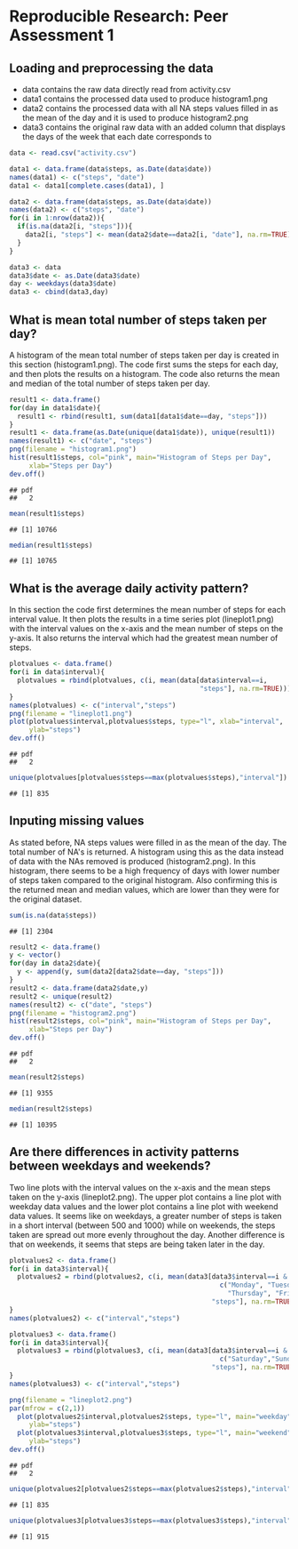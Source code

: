 # Reproducible Research: Peer Assessment 1


## Loading and preprocessing the data

- data contains the raw data directly read from activity.csv
- data1 contains the processed data used to produce histogram1.png
- data2 contains the processed data with all NA steps values filled in as the mean   of the day and it is used to produce histogram2.png
- data3 contains the original raw data with an added column that displays the days of the week that each date corresponds to


```r
data <- read.csv("activity.csv")

data1 <- data.frame(data$steps, as.Date(data$date))
names(data1) <- c("steps", "date")
data1 <- data1[complete.cases(data1), ]

data2 <- data.frame(data$steps, as.Date(data$date))
names(data2) <- c("steps", "date")
for(i in 1:nrow(data2)){
  if(is.na(data2[i, "steps"])){
    data2[i, "steps"] <- mean(data2$date==data2[i, "date"], na.rm=TRUE)
  }
}

data3 <- data
data3$date <- as.Date(data3$date)
day <- weekdays(data3$date)
data3 <- cbind(data3,day)
```

## What is mean total number of steps taken per day?

A histogram of the mean total number of steps taken per day is created in this section (histogram1.png). The code first sums the steps for each day, and then plots the results on a histogram. The code also returns the mean and median of the total number of steps taken per day.


```r
result1 <- data.frame()
for(day in data1$date){
  result1 <- rbind(result1, sum(data1[data1$date==day, "steps"]))
}
result1 <- data.frame(as.Date(unique(data1$date)), unique(result1))
names(result1) <- c("date", "steps")
png(filename = "histogram1.png")
hist(result1$steps, col="pink", main="Histogram of Steps per Day",
     xlab="Steps per Day")
dev.off()
```

```
## pdf 
##   2
```

```r
mean(result1$steps)
```

```
## [1] 10766
```

```r
median(result1$steps)
```

```
## [1] 10765
```

## What is the average daily activity pattern?

In this section the code first determines the mean number of steps for each interval value. It then plots the results in a time series plot (lineplot1.png) with the interval values on the x-axis and the mean number of steps on the y-axis. It also returns the interval which had the greatest mean number of steps.


```r
plotvalues <- data.frame()
for(i in data$interval){
  plotvalues = rbind(plotvalues, c(i, mean(data[data$interval==i,
                                                "steps"], na.rm=TRUE))) 
}
names(plotvalues) <- c("interval","steps")
png(filename = "lineplot1.png")
plot(plotvalues$interval,plotvalues$steps, type="l", xlab="interval",
     ylab="steps")
dev.off()
```

```
## pdf 
##   2
```

```r
unique(plotvalues[plotvalues$steps==max(plotvalues$steps),"interval"])
```

```
## [1] 835
```

## Inputing missing values

As stated before, NA steps values were filled in as the mean of the day. The total number of NA's is returned. A histogram using this as the data instead of data with the NAs removed is produced (histogram2.png). In this histogram, there seems to be a high frequency of days with lower number of steps taken compared to the original histogram. Also confirming this is the returned mean and median values, which are lower than they were for the original dataset.



```r
sum(is.na(data$steps))
```

```
## [1] 2304
```

```r
result2 <- data.frame()
y <- vector()
for(day in data2$date){
  y <- append(y, sum(data2[data2$date==day, "steps"]))
}
result2 <- data.frame(data2$date,y)
result2 <- unique(result2)
names(result2) <- c("date", "steps")
png(filename = "histogram2.png")
hist(result2$steps, col="pink", main="Histogram of Steps per Day",
     xlab="Steps per Day")
dev.off()
```

```
## pdf 
##   2
```

```r
mean(result2$steps)
```

```
## [1] 9355
```

```r
median(result2$steps)
```

```
## [1] 10395
```

## Are there differences in activity patterns between weekdays and weekends?

Two line plots with the interval values on the x-axis and the mean steps taken on the y-axis (lineplot2.png). The upper plot contains a line plot with weekday data values and the lower plot contains a line plot with weekend data values. It seems like on weekdays, a greater number of steps is taken in a short interval (between 500 and 1000) while on weekends, the steps taken are spread out more evenly throughout the day. Another difference is that on weekends, it seems that steps are being taken later in the day.



```r
plotvalues2 <- data.frame()
for(i in data3$interval){
  plotvalues2 = rbind(plotvalues2, c(i, mean(data3[data3$interval==i & data3$day %in%
                                                     c("Monday", "Tuesday", "Wednesday",
                                                       "Thursday", "Friday"),
                                                   "steps"], na.rm=TRUE))) 
}
names(plotvalues2) <- c("interval","steps")

plotvalues3 <- data.frame()
for(i in data3$interval){
  plotvalues3 = rbind(plotvalues3, c(i, mean(data3[data3$interval==i & data3$day %in%
                                                     c("Saturday","Sunday"),
                                                   "steps"], na.rm=TRUE))) 
}
names(plotvalues3) <- c("interval","steps")

png(filename = "lineplot2.png")
par(mfrow = c(2,1))
  plot(plotvalues2$interval,plotvalues2$steps, type="l", main="weekday", xlab="interval",
     ylab="steps")
  plot(plotvalues3$interval,plotvalues3$steps, type="l", main="weekend", xlab="interval",
     ylab="steps")
dev.off()
```

```
## pdf 
##   2
```

```r
unique(plotvalues2[plotvalues2$steps==max(plotvalues2$steps),"interval"])
```

```
## [1] 835
```

```r
unique(plotvalues3[plotvalues3$steps==max(plotvalues3$steps),"interval"])
```

```
## [1] 915
```
